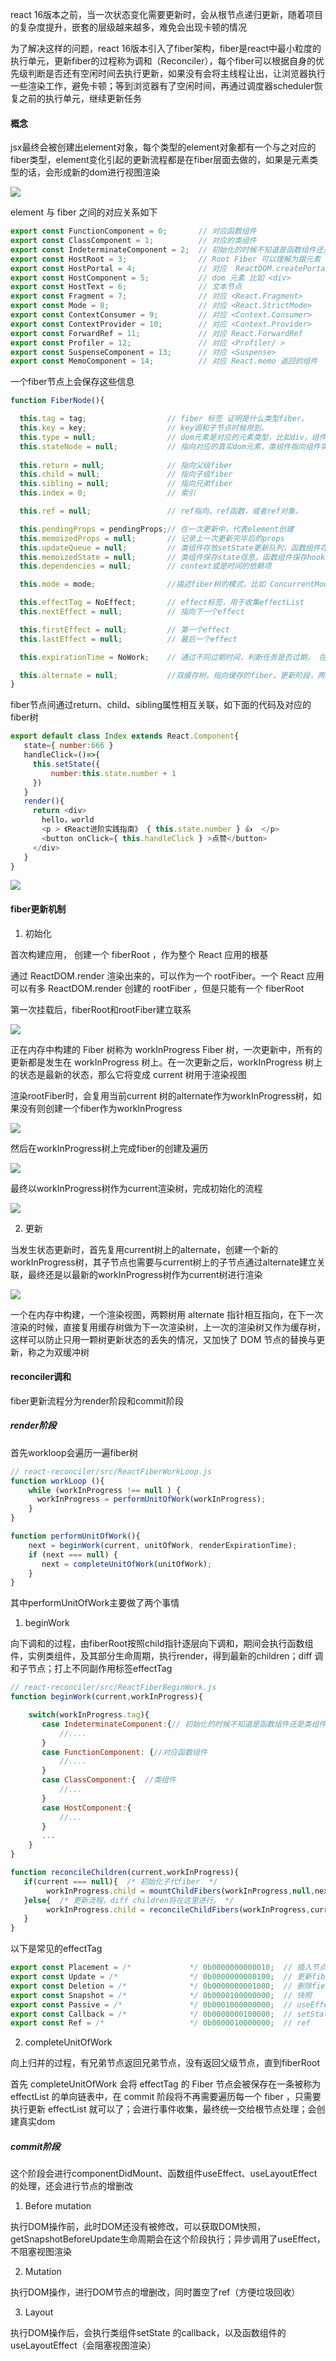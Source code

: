 react 16版本之前，当一次状态变化需要更新时，会从根节点递归更新，随着项目的复杂度提升，嵌套的层级越来越多，难免会出现卡顿的情况

为了解决这样的问题，react 16版本引入了fiber架构，fiber是react中最小粒度的执行单元，更新fiber的过程称为调和（Reconciler），每个fiber可以根据自身的优先级判断是否还有空闲时间去执行更新，如果没有会将主线程让出，让浏览器执行一些渲染工作，避免卡顿；等到浏览器有了空闲时间，再通过调度器scheduler恢复之前的执行单元，继续更新任务

#### 概念

jsx最终会被创建出element对象，每个类型的element对象都有一个与之对应的fiber类型，element变化引起的更新流程都是在fiber层面去做的，如果是元素类型的话，会形成新的dom进行视图渲染

![](https://p9-juejin.byteimg.com/tos-cn-i-k3u1fbpfcp/0a90368f24f0477aaf0d446a8f6736db~tplv-k3u1fbpfcp-watermark.awebp)

element 与 fiber 之间的对应关系如下

```js
export const FunctionComponent = 0;       // 对应函数组件
export const ClassComponent = 1;          // 对应的类组件
export const IndeterminateComponent = 2;  // 初始化的时候不知道是函数组件还是类组件 
export const HostRoot = 3;                // Root Fiber 可以理解为跟元素 ， 通过reactDom.render()产生的根元素
export const HostPortal = 4;              // 对应  ReactDOM.createPortal 产生的 Portal 
export const HostComponent = 5;           // dom 元素 比如 <div>
export const HostText = 6;                // 文本节点
export const Fragment = 7;                // 对应 <React.Fragment> 
export const Mode = 8;                    // 对应 <React.StrictMode>   
export const ContextConsumer = 9;         // 对应 <Context.Consumer>
export const ContextProvider = 10;        // 对应 <Context.Provider>
export const ForwardRef = 11;             // 对应 React.ForwardRef
export const Profiler = 12;               // 对应 <Profiler/ >
export const SuspenseComponent = 13;      // 对应 <Suspense>
export const MemoComponent = 14;          // 对应 React.memo 返回的组件
```

一个fiber节点上会保存这些信息

```js
function FiberNode(){

  this.tag = tag;                  // fiber 标签 证明是什么类型fiber。
  this.key = key;                  // key调和子节点时候用到。 
  this.type = null;                // dom元素是对应的元素类型，比如div，组件指向组件对应的类或者函数。  
  this.stateNode = null;           // 指向对应的真实dom元素，类组件指向组件实例，可以被ref获取。
 
  this.return = null;              // 指向父级fiber
  this.child = null;               // 指向子级fiber
  this.sibling = null;             // 指向兄弟fiber 
  this.index = 0;                  // 索引

  this.ref = null;                 // ref指向，ref函数，或者ref对象。

  this.pendingProps = pendingProps;// 在一次更新中，代表element创建
  this.memoizedProps = null;       // 记录上一次更新完毕后的props
  this.updateQueue = null;         // 类组件存放setState更新队列，函数组件存放
  this.memoizedState = null;       // 类组件保存state信息，函数组件保存hooks信息，dom元素为null
  this.dependencies = null;        // context或是时间的依赖项

  this.mode = mode;                //描述fiber树的模式，比如 ConcurrentMode 模式

  this.effectTag = NoEffect;       // effect标签，用于收集effectList
  this.nextEffect = null;          // 指向下一个effect

  this.firstEffect = null;         // 第一个effect
  this.lastEffect = null;          // 最后一个effect

  this.expirationTime = NoWork;    // 通过不同过期时间，判断任务是否过期， 在v17版本用lane表示。

  this.alternate = null;           //双缓存树，指向缓存的fiber。更新阶段，两颗树互相交替。
}
```

fiber节点间通过return、child、sibling属性相互关联，如下面的代码及对应的fiber树

```js
export default class Index extends React.Component{
   state={ number:666 } 
   handleClick=()=>{
     this.setState({
         number:this.state.number + 1
     })
   }
   render(){
     return <div>
       hello，world
       <p > 《React进阶实践指南》 { this.state.number } 👍  </p>
       <button onClick={ this.handleClick } >点赞</button>
     </div>
   }
}
```

![](https://p1-juejin.byteimg.com/tos-cn-i-k3u1fbpfcp/4bdf7dc554e54197a98bbc9be5b191b2~tplv-k3u1fbpfcp-watermark.awebp)

#### fiber更新机制

1. 初始化

首次构建应用， 创建一个 fiberRoot ，作为整个 React 应用的根基

通过 ReactDOM.render 渲染出来的，可以作为一个 rootFiber。一个 React 应用可以有多 ReactDOM.render 创建的 rootFiber ，但是只能有一个 fiberRoot

第一次挂载后，fiberRoot和rootFiber建立联系

![](https://p1-juejin.byteimg.com/tos-cn-i-k3u1fbpfcp/cb68640d39914c03bc77ea15616c7918~tplv-k3u1fbpfcp-watermark.awebp)

正在内存中构建的 Fiber 树称为 workInProgress Fiber 树，一次更新中，所有的更新都是发生在 workInProgress 树上。在一次更新之后，workInProgress 树上的状态是最新的状态，那么它将变成 current 树用于渲染视图

渲染rootFiber时，会复用当前current 树的alternate作为workInProgress树，如果没有则创建一个fiber作为workInProgress

![](https://p6-juejin.byteimg.com/tos-cn-i-k3u1fbpfcp/9a7f5a9b77ff45febd8e255fcba1ba3a~tplv-k3u1fbpfcp-watermark.awebp)

然后在workInProgress树上完成fiber的创建及遍历

![](https://p9-juejin.byteimg.com/tos-cn-i-k3u1fbpfcp/cda0522c0c85435494ccf3a3ea587baa~tplv-k3u1fbpfcp-watermark.awebp)

最终以workInProgress树作为current渲染树，完成初始化的流程

![](https://p9-juejin.byteimg.com/tos-cn-i-k3u1fbpfcp/907fb4f6768842438e0df7f083adc4b6~tplv-k3u1fbpfcp-watermark.awebp)

2. 更新

当发生状态更新时，首先复用current树上的alternate，创建一个新的workInProgress树，其子节点也需要与current树上的子节点通过alternate建立关联，最终还是以最新的workInProgress树作为current树进行渲染

![](https://p3-juejin.byteimg.com/tos-cn-i-k3u1fbpfcp/ff00ce5f2db0430c841ea3a01754542e~tplv-k3u1fbpfcp-watermark.awebp)

一个在内存中构建，一个渲染视图，两颗树用 alternate 指针相互指向，在下一次渲染的时候，直接复用缓存树做为下一次渲染树，上一次的渲染树又作为缓存树，这样可以防止只用一颗树更新状态的丢失的情况，又加快了 DOM 节点的替换与更新，称之为双缓冲树

#### reconciler调和

fiber更新流程分为render阶段和commit阶段

##### render阶段

首先workloop会遍历一遍fiber树

```js
// react-reconciler/src/ReactFiberWorkLoop.js
function workLoop (){
    while (workInProgress !== null ) {
      workInProgress = performUnitOfWork(workInProgress);
    }
}

function performUnitOfWork(){
    next = beginWork(current, unitOfWork, renderExpirationTime);
    if (next === null) {
       next = completeUnitOfWork(unitOfWork);
    }
}
```

其中performUnitOfWork主要做了两个事情

1. beginWork

向下调和的过程，由fiberRoot按照child指针逐层向下调和，期间会执行函数组件，实例类组件，及其部分生命周期，执行render，得到最新的children；diff 调和子节点；打上不同副作用标签effectTag

```js
// react-reconciler/src/ReactFiberBeginWork.js
function beginWork(current,workInProgress){

    switch(workInProgress.tag){
       case IndeterminateComponent:{// 初始化的时候不知道是函数组件还是类组件 
           //....
       }
       case FunctionComponent: {//对应函数组件
           //....
       }
       case ClassComponent:{  //类组件
           //...
       }
       case HostComponent:{
           //...  
       }
       ...
    }
}

function reconcileChildren(current,workInProgress){
   if(current === null){  /* 初始化子代fiber  */
        workInProgress.child = mountChildFibers(workInProgress,null,nextChildren,renderExpirationTime)
   }else{  /* 更新流程，diff children将在这里进行。 */
        workInProgress.child = reconcileChildFibers(workInProgress,current.child,nextChildren,renderExpirationTime)
   }
}
```

以下是常见的effectTag

```js
export const Placement = /*             */ 0b0000000000010;  // 插入节点
export const Update = /*                */ 0b0000000000100;  // 更新fiber
export const Deletion = /*              */ 0b0000000001000;  // 删除fiebr
export const Snapshot = /*              */ 0b0000100000000;  // 快照
export const Passive = /*               */ 0b0001000000000;  // useEffect的副作用
export const Callback = /*              */ 0b0000000100000;  // setState的 callback
export const Ref = /*                   */ 0b0000010000000;  // ref
```

2. completeUnitOfWork

向上归并的过程，有兄弟节点返回兄弟节点，没有返回父级节点，直到fiberRoot

首先 completeUnitOfWork 会将 effectTag 的 Fiber 节点会被保存在一条被称为 effectList 的单向链表中，在 commit 阶段将不再需要遍历每一个 fiber ，只需要执行更新 effectList 就可以了；会进行事件收集，最终统一交给根节点处理；会创建真实dom

##### commit阶段

这个阶段会进行componentDidMount、函数组件useEffect、useLayoutEffect的处理，还会进行节点的增删改

1. Before mutation

执行DOM操作前，此时DOM还没有被修改，可以获取DOM快照，getSnapshotBeforeUpdate生命周期会在这个阶段执行；异步调用了useEffect，不阻塞视图渲染

2. Mutation

执行DOM操作，进行DOM节点的增删改，同时置空了ref（方便垃圾回收）

3. Layout

执行DOM操作后，会执行类组件setState 的callback，以及函数组件的useLayoutEffect（会阻塞视图渲染）